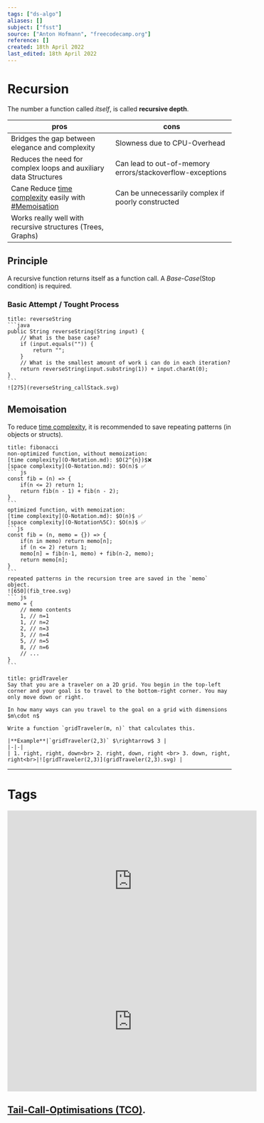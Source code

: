 ```yaml
---
tags: ["ds-algo"]
aliases: []
subject: ["fsst"]
source: ["Anton Hofmann", "freecodecamp.org"]
reference: []
created: 18th April 2022
last_edited: 18th April 2022
---
```


# Recursion
The number a function called *itself*, is called **recursive depth**.

| pros                                                             | cons                                                      |
| ---------------------------------------------------------------- | --------------------------------------------------------- |
| Bridges the gap between elegance and complexity                  | Slowness due to CPU-Overhead                              |
| Reduces the need for complex loops and auxiliary data Structures | Can lead to out-of-memory errors/stackoverflow-exceptions |
| Cane Reduce [time complexity](O-Notation%5C) easily with [#Memoisation](#Memoisation)              | Can be unnecessarily complex if poorly constructed        |
| Works really well with recursive structures (Trees, Graphs)      |                                                           |

## Principle
A recursive function returns itself as a function call. A *Base-Case*(Stop condition) is required.
### Basic Attempt / Tought Process

````ad-example
title: reverseString
```java
public String reverseString(String input) {
	// What is the base case?
	if (input.equals("")) {
		return ""; 
	}
	// What is the smallest amount of work i can do in each iteration?
	return reverseString(input.substring(1)) + input.charAt(0);
}
```
![275](reverseString_callStack.svg)
````


## Memoisation
To reduce [time complexity](O-Notation.md), it is recommended to save repeating patterns (in objects or structs).

````ad-example 
title: fibonacci
non-optimized function, without memoization:
[time complexity](O-Notation.md): $O(2^{n})$❌
[space complexity](O-Notation.md): $O(n)$ ✅
``` js
const fib = (n) => {
	if(n <= 2) return 1;
	return fib(n - 1) + fib(n - 2);
}
```
optimized function, with memoization:
[time complexity](O-Notation.md): $O(n)$ ✅
[space complexity](O-Notation%5C): $O(n)$ ✅
```js
const fib = (n, memo = {}) => {
	if(n in memo) return memo[n];
	if (n <= 2) return 1;
	memo[n] = fib(n-1, memo) + fib(n-2, memo);
	return memo[n];
}
```
repeated patterns in the recursion tree are saved in the `memo` object.
![650](fib_tree.svg)
``` js
memo = {
	// memo contents
	1, // n=1 
	1, // n=2
	2, // n=3
	3, // n=4
	5, // n=5
	8, // n=6
	// ...
}
```
````

````ad-example
title: gridTraveler
Say that you are a traveler on a 2D grid. You begin in the top-left corner and your goal is to travel to the bottom-right corner. You may only move down or right.

In how many ways can you travel to the goal on a grid with dimensions $m\cdot n$

Write a function `gridTraveler(m, n)` that calculates this.

|**Example**|`gridTraveler(2,3)` $\rightarrow$ 3 |
|-|-|
| 1. right, right, down<br> 2. right, down, right <br> 3. down, right, right<br>|![gridTraveler(2,3)](gridTraveler(2,3).svg) |

````

---
# Tags
<iframe width="560" height="315" src="https://www.youtube.com/embed/oBt53YbR9Kk" title="YouTube video player" frameborder="0" allow="accelerometer; autoplay; clipboard-write; encrypted-media; gyroscope; picture-in-picture" allowfullscreen></iframe>

<iframe width="560" height="315" src="https://www.youtube.com/embed/IJDJ0kBx2LM" title="YouTube video player" frameborder="0" allow="accelerometer; autoplay; clipboard-write; encrypted-media; gyroscope; picture-in-picture" allowfullscreen></iframe>

## [Tail-Call-Optimisations (TCO)](https://stackoverflow.com/questions/310974/what-is-tail-call-optimization).
